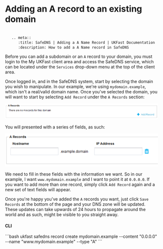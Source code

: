 # Adding an A record to an existing domain

```eval_rst

   .. meta::
      :title: SafeDNS | Adding a A Name Record | UKFast Documentation
      :description: How to add a A Name record in SafeDNS

```


Before you can add a subdomain or an `A` record to your domain, you must login to the My UKFast client area and access the SafeDNS service, which can be located under the `Services` drop-down menu at the top of the client area.

Once logged in, and in the SafeDNS system, start by selecting the domain you wish to manipulate. In our example, we're using `mydomain.example`, which isn't a real/valid domain name. Once you've selected the domain, you will want to start by selecting `Add Record` under the `A Records` section:

![No A Records](files/addarecord1.png)

You will presented with a series of fields, as such:

![Blank A Record](files/addarecord2.png)

We need to fill in these fields with the information we want. So in our example, I want `www.mydomain.example` and I want to point it at `0.0.0.0`. If you want to add more than one record, simply click `Add Record` again and a new set of text fields will appear.

Once you're happy you've added the `A` records you want, just click `Save Records` at the bottom of the page and your DNS zone will be updated. These updates can take upwards of 24 hours to propagate around the world and as such, might be visible to you straight away.


<h4><b>CLI</b></h4>
```bash
ukfast safedns record create mydomain.example --content "0.0.0.0" --name "www.mydomain.example" --type "A"
```